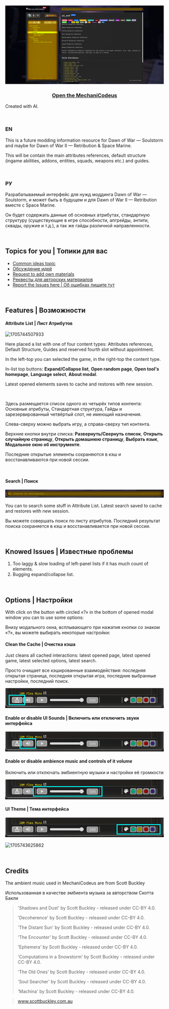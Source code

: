 ![1705742665072](image/README/1705742665072.png)

<h3 align="center">
   <a href="https://demernkardaz.github.io/MechaniCodeus/">Open the MechaniCodeus</a>
</h3>

Created with AI.

­

### EN

This is a future modding information resource for Dawn of War — Soulstorm and maybe for Dawn of War II — Retribution & Space Marine.

This will be contain the main attributes references, default structure (ingame abilities, addons, entities, squads, weapons etc.) and guides.

­

### РУ

Разрабатываемый интерфейс для нужд моддинга Dawn of War — Soulstorm, и может быть в будущем и для Dawn of War II — Retribution вместе с Space Marine.

Он будет содержать данные об основных атрибутах, стандартную структуру (существующие в игре способности, апгрейды, энтити, сквады, оружие и т.д.), а так же гайды различной направленности.

­

## Topics for you | Топики для вас

* [Common ideas topic](https://github.com/DemerNkardaz/MechaniCodeus/discussions/1)
* [Обсуждение идей](https://github.com/DemerNkardaz/MechaniCodeus/discussions/4)
* [Request to add own materials](https://github.com/DemerNkardaz/MechaniCodeus/discussions/2)
* [Реквесты для авторских материалов](https://github.com/DemerNkardaz/MechaniCodeus/discussions/3)
* [Report the Issues here | Об ошибках пишите тут](https://github.com/DemerNkardaz/MechaniCodeus/issues)

­

## Features | Возможности

#### Attribute List | Лист Атрибутов

![1705744507933](image/README/1705744507933.gif)

Here placed a list with one of four content types: Attributes references, Default Structure, Guides and reserved fourth slot without appointment.

In the left-top you can selected the game, in the right-top the content type.

In-list top buttons: **Expand/Collapse list**, **Open random page**, **Open tool's homepage**, **Language select**, **About modal**.

Latest opened elements saves to cache and restores with new session.

­

Здесь размещается список одного из четырёх типов контента: Основные атрибуты, Стандартная структура, Гайды и зарезервированный четвёртый слот, не имеющий назначения.

Слева-сверху можно выбрать игру, а справа-сверху тип контента.

Верхние кнопки внутри списка: **Развернуть/Свернуть список**, **Открыть случайную страницу**, **Открыть домашнюю страницу**, **Выбрать язык**, **Модальное окно об инструменте**.

Последние открытые элементы сохраняются в кэш и восстанавливаются при новой сессии.

­

#### Search | Поиск

![1705745216500](image/README/1705745216500.gif)

You can to search some stuff in Attribute List. Latest search saved to cache and restores with new session.

Вы можете совершать поиск по листу атрибутов. Последний результат поиска сохраняется в кэш и восстанавливается при новой сессии.

­

## Knowed Issues | Известные проблемы

1. Too laggy & slow loading of left-panel lists if it has much count of elements.
2. Bugging expand/collapse list.

­

## Options | Настройки

With click on the button with circled «?» in the bottom of opened modal window you can to use some options:

Внизу модального окна, всплывающего при нажатия кнопки со знаком «?», вы можете выбирать некоторые настройки:

#### Clean the Cache | Очистка кэша

Just cleans all cached interactions: latest opened page, latest opened game, latest selected options, latest search.

Просто очищает все кэшированные взаимодействия: последняя открытая страница, последняя открытая игра, последние выбранные настройки, последний поиск.

![1705743152995](image/README/1705743152995.png)

#### Enable or disable UI Sounds | Включить или отключить звуки интерфейса

![1705743284869](image/README/1705743284869.png)

#### Enable or disable ambience music and controls of it volume

Включить или отключать эмбиентную музыки и настройки её громкости

![1705743362997](image/README/1705743362997.png)

#### UI Theme | Тема интерфейса

![1705743526003](image/README/1705743526003.png)

![1705743625862](image/README/1705743625862.png)


­

## Credits

The ambient music used in MechaniCodeus are from Scott Buckley

Использованная в качестве эмбиента музыка за авторством Скотта Бакли

> 'Shadows and Dust' by Scott Buckley - released under CC-BY 4.0.
>
> 'Decoherence' by Scott Buckley - released under CC-BY 4.0.
>
> 'The Distant Sun' by Scott Buckley - released under CC-BY 4.0.
>
> 'The Encounter' by Scott Buckley - released under CC-BY 4.0.
>
> 'Ephemera' by Scott Buckley - released under CC-BY 4.0.
>
> 'Computations in a Snowstorm' by Scott Buckley - released under CC-BY 4.0.
>
> 'The Old Ones' by Scott Buckley - released under CC-BY 4.0.
>
> 'Soul Searcher' by Scott Buckley - released under CC-BY 4.0.
>
> 'Machina' by Scott Buckley - released under CC-BY 4.0.

> www.scottbuckley.com.au
